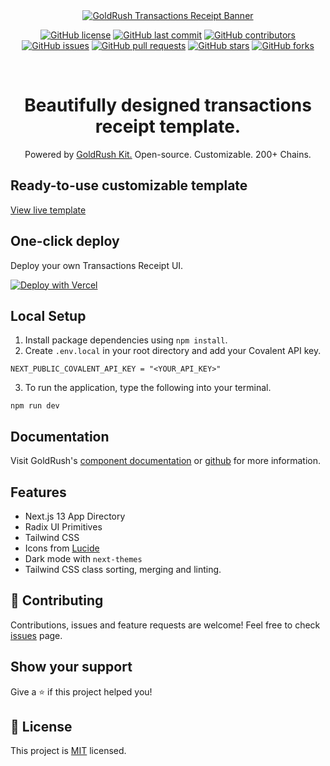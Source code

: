 <div align="center">
  <a href="https://www.covalenthq.com/products/goldrush/" target="_blank">
    <img alt="GoldRush Transactions Receipt Banner" src="https://raw.githubusercontent.com/covalenthq/goldrush-tx-receipt-ui/main/static/grk-dex-banner.png" style="max-width: 100%;"/>
  </a>
  <br/>
  
[![GitHub license](https://img.shields.io/github/license/covalenthq/goldrush-tx-receipt-ui)](https://github.com/covalenthq/goldrush-tx-receipt-ui/blob/main/LICENSE)
[![GitHub last commit](https://img.shields.io/github/last-commit/covalenthq/goldrush-tx-receipt-ui)](https://github.com/covalenthq/goldrush-tx-receipt-ui/commits/master)
[![GitHub contributors](https://img.shields.io/github/contributors/covalenthq/goldrush-tx-receipt-ui)](https://github.com/covalenthq/goldrush-tx-receipt-ui/graphs/contributors)
[![GitHub issues](https://img.shields.io/github/issues/covalenthq/goldrush-tx-receipt-ui)](https://github.com/covalenthq/goldrush-tx-receipt-ui/issues)
[![GitHub pull requests](https://img.shields.io/github/issues-pr/covalenthq/goldrush-tx-receipt-ui)](https://github.com/covalenthq/goldrush-tx-receipt-ui/pulls)
[![GitHub stars](https://img.shields.io/github/stars/covalenthq/goldrush-tx-receipt-ui)](https://github.com/covalenthq/goldrush-tx-receipt-ui/stargazers)
[![GitHub forks](https://img.shields.io/github/forks/covalenthq/goldrush-tx-receipt-ui)](https://github.com/covalenthq/goldrush-tx-receipt-ui/network/members)

<!-- Additional sections of your README -->

</div>

<br/>

<h1 align="center">Beautifully designed transactions receipt template.</h1>

<div align="center">
Powered by <span><a href="https://github.com/covalenthq/goldrush-kit">GoldRush Kit.</a></span> Open-source. Customizable. 200+ Chains.
</div>

## Ready-to-use customizable template

<a href="https://goldrush-nft-gallery-ui.vercel.app/">View live template</a>

## One-click deploy

Deploy your own Transactions Receipt UI.

[![Deploy with Vercel](https://vercel.com/button)](https://vercel.com/new/clone?repository-url=https%3A%2F%2Fgithub.com%2Fcovalenthq%2Fgoldrush-tx-receipt-ui&env=NEXT_PUBLIC_COVALENT_API_KEY&envDescription=Visit%20Covalent%20to%20sign%20up%20for%20an%20API%20key&envLink=https%3A%2F%2Fwww.covalenthq.com%2Fplatform%2Fauth%2Fregister%2F)

## Local Setup

1. Install package dependencies using `npm install`.
2. Create `.env.local` in your root directory and add your Covalent API key.
```
NEXT_PUBLIC_COVALENT_API_KEY = "<YOUR_API_KEY>"
```
3. To run the application, type the following into your terminal.
```
npm run dev
```

## Documentation

Visit GoldRush's [component documentation](https://www.covalenthq.com/docs/unified-api/quickstart/goldrush-kit/) or [github](https://github.com/covalenthq/goldrush-kit)  for more information.

## Features

- Next.js 13 App Directory
- Radix UI Primitives
- Tailwind CSS
- Icons from [Lucide](https://lucide.dev)
- Dark mode with `next-themes`
- Tailwind CSS class sorting, merging and linting.


## 🤝 Contributing

Contributions, issues and feature requests are welcome!
Feel free to check <a href="https://github.com/covalenthq/goldrush-tx-receipt-ui/issues">issues</a> page.

## Show your support

Give a ⭐️ if this project helped you!



## 📝 License

This project is <a href="https://github.com/covalenthq/goldrush-tx-receipt-ui/blob/main/LICENSE">MIT</a> licensed.

